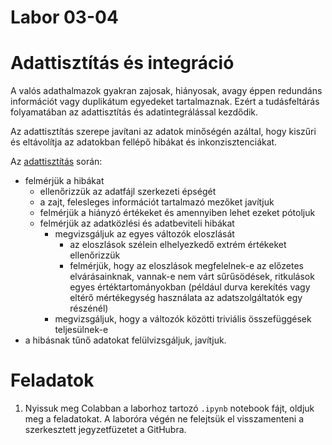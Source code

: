# Labor 03-04

# Adattisztítás és integráció

A valós adathalmazok gyakran zajosak, hiányosak, avagy éppen redundáns információt vagy duplikátum egyedeket tartalmaznak. Ezért a tudásfeltárás folyamatában az adattisztítás és adatintegrálással kezdődik.

Az adattisztítás szerepe javítani az adatok minőségén azáltal, hogy kiszűri és eltávolítja az adatokban fellépő hibákat és inkonzisztenciákat.

Az [adattisztítás](https://hu.wikipedia.org/wiki/Adattiszt%C3%ADtás) során:

- felmérjük a hibákat
  - ellenőrizzük az adatfájl szerkezeti épségét
  - a zajt, felesleges információt tartalmazó mezőket javítjuk
  - felmérjük a hiányzó értékeket és amennyiben lehet ezeket pótoljuk
  - felmérjük az adatközlési és adatbeviteli hibákat
    - megvizsgáljuk az egyes változók eloszlását
      - az eloszlások szélein elhelyezkedő extrém értékeket ellenőrizzük
      - felmérjük, hogy az eloszlások megfelelnek-e az előzetes elvárásainknak, vannak-e nem várt sűrűsödések, ritkulások egyes értéktartományokban (például durva kerekítés vagy eltérő mértékegység használata az adatszolgáltatók egy részénél)
    - megvizsgáljuk, hogy a változók közötti triviális összefüggések teljesülnek-e
- a hibásnak tűnő adatokat felülvizsgáljuk, javítjuk.

# Feladatok

1. Nyissuk meg Colabban a laborhoz tartozó `.ipynb` notebook fájt, oldjuk meg a feladatokat. A laboróra végén ne felejtsük el visszamenteni a szerkesztett jegyzetfüzetet a GitHubra.
